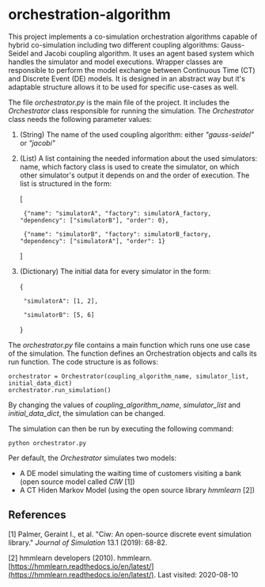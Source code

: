 # orchestration-algorithm
This project implements a co-simulation orchestration algorithms capable of hybrid co-simulation including two different coupling algorithms: Gauss-Seidel and Jacobi coupling algorithm. It uses an agent based system which handles the simulator and model executions. Wrapper classes are responsible to perform the model exchange between Continuous Time (CT) and Discrete Event (DE) models. It is designed in an abstract way but it's adaptable structure allows it to be used for specific use-cases as well.

The file _orchestrator.py_ is the main file of the project. It includes the _Orchestrator_ class responsible for running the simulation. The _Orchestrator_ class needs the following parameter values:
1. (String) The name of the used coupling algorithm: either _"gauss-seidel"_ or _"jacobi"_
2. (List) A list containing the needed information about the used simulators: name, which factory class is used to create the simulator, on which other simulator's output it depends on and the order of execution. The list is structured in the form: 

    [
    
        {"name": "simulatorA", "factory": simulatorA_factory, "dependency": ["simulatorB"], "order": 0}, 
        
        {"name": "simulatorB", "factory": simulatorB_factory, "dependency": ["simulatorA"], "order": 1}
        
    ]
3. (Dictionary) The initial data for every simulator in the form: 

    {
    
        "simulatorA": [1, 2], 
        
        "simulatorB": [5, 6]
        
    }

The _orchestrator.py_ file contains a main function which runs one use case of the simulation. The function defines an Orchestration objects and calls its run function. The code structure is as follows:
```
orchestrator = Orchestrator(coupling_algorithm_name, simulator_list, initial_data_dict)
orchestrator.run_simulation()
```
By changing the values of _coupling_algorithm_name_, _simulator_list_ and _initial_data_dict_, the simulation can be changed.

The simulation can then be run by executing the following command: 
```
python orchestrator.py 
```
Per default, the _Orchestrator_ simulates two models:
* A DE model simulating the waiting time of customers visiting a bank (open source model called _CIW_ [1])
* A CT Hiden Markov Model (using the open source library _hmmlearn_ [2])


## References
[1] Palmer, Geraint I., et al. "Ciw: An open-source discrete event simulation library." _Journal of Simulation_ 13.1 (2019): 68-82.

[2] hmmlearn developers (2010). hmmlearn. [https://hmmlearn.readthedocs.io/en/latest/](https://hmmlearn.readthedocs.io/en/latest/). Last visited: 2020-08-10
